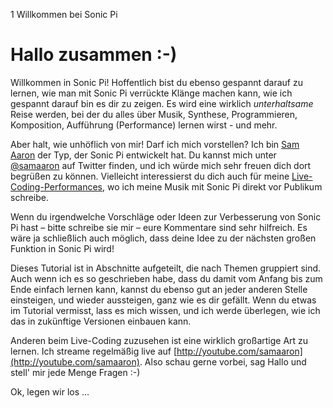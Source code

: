 1 Willkommen bei Sonic Pi

# Hallo zusammen :-)

Willkommen in Sonic Pi! Hoffentlich bist du ebenso gespannt darauf zu lernen, wie man mit Sonic Pi verrückte Klänge machen kann, wie ich gespannt darauf bin es dir zu zeigen. Es wird eine wirklich *unterhaltsame* Reise werden, bei der du alles über Musik, Synthese, Programmieren, Komposition, Aufführung (Performance) lernen wirst - und mehr.

Aber halt, wie unhöflich von mir! Darf ich mich vorstellen? Ich bin [Sam Aaron](http://twitter.com/samaaron) der Typ, der Sonic Pi entwickelt hat. Du kannst mich unter [@samaaron](http://twitter.com/samaaron) auf Twitter finden, und ich würde mich sehr freuen dich dort begrüßen zu können. Vielleicht interessierst du dich auch für meine [Live-Coding-Performances](https://youtube.com/samaaron), wo ich meine Musik mit Sonic Pi direkt vor Publikum schreibe.

Wenn du irgendwelche Vorschläge oder Ideen zur Verbesserung von Sonic Pi hast – bitte schreibe sie mir – eure Kommentare sind sehr hilfreich. Es wäre ja schließlich auch möglich, dass deine Idee zu der nächsten großen Funktion in Sonic Pi wird!

Dieses Tutorial ist in Abschnitte aufgeteilt, die nach Themen gruppiert sind. Auch wenn ich es so geschrieben habe, dass du damit vom Anfang bis zum Ende einfach lernen kann, kannst du ebenso gut an jeder anderen Stelle einsteigen, und wieder aussteigen, ganz wie es dir gefällt. Wenn du etwas im Tutorial vermisst, lass es mich wissen, und ich werde überlegen, wie ich das in zukünftige Versionen einbauen kann.

Anderen beim Live-Coding zuzusehen ist eine wirklich großartige Art zu lernen. Ich streame regelmäßig live auf [http://youtube.com/samaaron](http://youtube.com/samaaron). Also schau gerne vorbei, sag Hallo und stell' mir jede Menge Fragen :-)

Ok, legen wir los …
